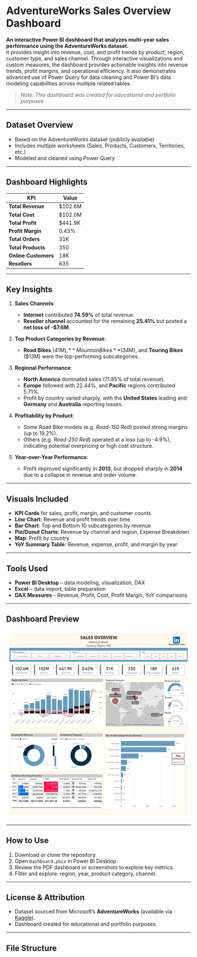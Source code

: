 # AdventureWorks Sales Overview Dashboard

**An interactive Power BI dashboard that analyzes multi-year sales performance using the AdventureWorks dataset.**  
It provides insight into revenue, cost, and profit trends by product, region, customer type, and sales channel.
Through interactive visualizations and custom measures, the dashboard provides actionable insights into revenue trends, profit margins, and operational efficiency. It also demonstrates advanced use of Power Query for data cleaning and Power BI’s data modeling capabilities across multiple related tables.
> *Note: This dashboard was created for educational and portfolio purposes*
---
## Dataset Overview
- Based on the AdventureWorks dataset (publicly available)
- Includes multiple worksheets (Sales, Products, Customers, Territories, etc.)
- Modeled and cleaned using Power Query
  
---

## Dashboard Highlights

| KPI                        | Value        |
|----------------------------|--------------|
| **Total Revenue**          | $102.6M      |
| **Total Cost**             | $102.0M      |
| **Total Profit**           | $441.9K      |
| **Profit Margin**          | 0.43%        |
| **Total Orders**           | 31K          |
| **Total Products**         | 350          |
| **Online Customers**       | 18K          |
| **Resellers**              | 635          |

---

## Key Insights

1. **Sales Channels**:
   - **Internet** contributed **74.59%** of total revenue.
   - **Reseller channel** accounted for the remaining **25.41%** but posted a **net loss of -$7.6M**.

2. **Top Product Categories by Revenue**:
   - **Road Bikes** ($41M), **Mountain Bikes** ($34M), and **Touring Bikes** ($13M) were the top-performing subcategories.

3. **Regional Performance**:
   - **North America** dominated sales (71.85% of total revenue).
   - **Europe** followed with 22.44%, and **Pacific** regions contributed 5.71%.
   - Profit by country varied sharply, with the **United States** leading and **Germany** and **Australia** reporting losses.

4. **Profitability by Product**:
   - Some Road Bike models (e.g. *Road-150 Red*) posted strong margins (up to 19.2%).
   - Others (e.g. *Road-250 Red*) operated at a loss (up to -4.9%), indicating potential overpricing or high cost structure.

5. **Year-over-Year Performance**:
   - Profit improved significantly in **2013**, but dropped sharply in **2014** due to a collapse in revenue and order volume.

---

## Visuals Included

- **KPI Cards** for sales, profit, margin, and customer counts
- **Line Chart**: Revenue and profit trends over time
- **Bar Chart**: Top and Bottom 10 subcategories by revenue
- **Pie/Donut Charts**: Revenue by channel and region, Expense Breakdown
- **Map**: Profit by country
- **YoY Summary Table**: Revenue, expense, profit, and margin by year

---

## Tools Used

- **Power BI Desktop** – data modeling, visualization, DAX
- **Excel** – data import, table preparation
- **DAX Measures** - Revenue, Profit, Cost, Profit Margin, YoY comparisons

---

## Dashboard Preview

![image alt](https://github.com/hoaiphuongpham/sales-overview-analysis/blob/51fd0bb2fd1fdc8c445f2a0e0721ed23571204bb/Screenshot_page01.jpg)

---

## How to Use

1. Download or clone the repository.
2. Open `Dashboard.pbix` in Power BI Desktop.
3. Review the PDF dashboard or screenshots to explore key metrics.
4. Filter and explore: region, year, product category, channel.

---

## License & Attribution

- Dataset sourced from Microsoft’s **AdventureWorks** (available via [Kaggle](https://www.kaggle.com/datasets/algorismus/adventure-works-in-excel-tables)).
- Dashboard created for educational and portfolio purposes.

---

## File Structure

